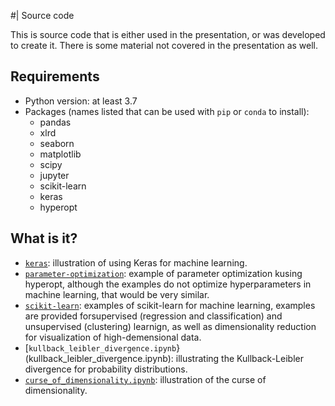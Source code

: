 #| Source code

This is source code that is either used in the presentation, or was developed
to create it.  There is some material not covered in the presentation as well.

## Requirements

* Python version: at least 3.7
* Packages (names listed that can be used with `pip` or `conda` to install):
  * pandas
  * xlrd
  * seaborn
  * matplotlib
  * scipy
  * jupyter
  * scikit-learn
  * keras
  * hyperopt

## What is it?
* [`keras`](keras): illustration of using Keras for machine learning.
* [`parameter-optimization`](parameter-optimization): example of parameter
  optimization kusing hyperopt, although the examples do not optimize
  hyperparameters in machine learning, that would be very similar.
* [`scikit-learn`](scikit-learn): examples of scikit-learn for machine learning,
  examples are provided forsupervised (regression and classification) and
  unsupervised (clustering) learnign, as well as dimensionality reduction for
  visualization of high-demensional data.
* [`kullback_leibler_divergence.ipynb`}(kullback_leibler_divergence.ipynb): illustrating
  the Kullback-Leibler divergence for probability distributions.
* [`curse_of_dimensionality.ipynb`](curse_of_dimensionality.ipynb): illustration of
  the curse of dimensionality.

